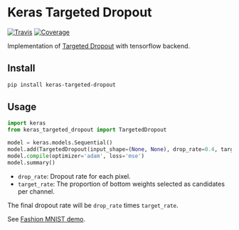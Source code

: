 # Keras Targeted Dropout

[![Travis](https://travis-ci.org/CyberZHG/keras-targeted-dropout.svg)](https://travis-ci.org/CyberZHG/keras-targeted-dropout)
[![Coverage](https://coveralls.io/repos/github/CyberZHG/keras-targeted-dropout/badge.svg?branch=master)](https://coveralls.io/github/CyberZHG/keras-targeted-dropout)

Implementation of [Targeted Dropout](https://openreview.net/pdf?id=HkghWScuoQ) with tensorflow backend.

## Install

```bash
pip install keras-targeted-dropout
```

## Usage

```python
import keras
from keras_targeted_dropout import TargetedDropout

model = keras.models.Sequential()
model.add(TargetedDropout(input_shape=(None, None), drop_rate=0.4, target_rate=0.4))
model.compile(optimizer='adam', loss='mse')
model.summary()
```

* `drop_rate`: Dropout rate for each pixel.
* `target_rate`: The proportion of bottom weights selected as candidates per channel.

The final dropout rate will be `drop_rate` times `target_rate`.

See [Fashion MNIST demo](https://github.com/CyberZHG/keras-targeted-dropout/blob/master/demo/mnist.py).
